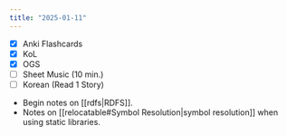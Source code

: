 ```yaml
---
title: "2025-01-11"
---
```


- [x] Anki Flashcards
- [x] KoL
- [x] OGS
- [ ] Sheet Music (10 min.)
- [ ] Korean (Read 1 Story)

* Begin notes on [[rdfs|RDFS]].
* Notes on [[relocatable#Symbol Resolution|symbol resolution]] when using static libraries.